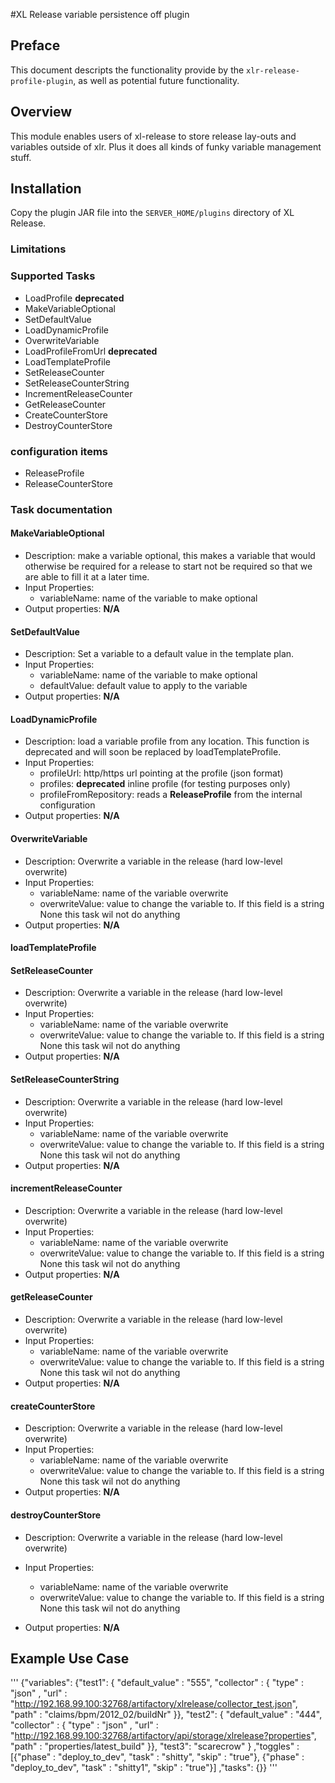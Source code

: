 #XL Release variable persistence off plugin

## Preface
This document descripts the functionality provide by the `xlr-release-profile-plugin`, as well as potential future functionality.

## Overview
This module enables users of xl-release to store release lay-outs and variables outside of xlr.
Plus it does all kinds of funky variable management stuff.

## Installation


Copy the plugin JAR file into the `SERVER_HOME/plugins` directory of XL Release.

### Limitations

### Supported Tasks

* LoadProfile **deprecated**
* MakeVariableOptional
* SetDefaultValue
* LoadDynamicProfile
* OverwriteVariable
* LoadProfileFromUrl **deprecated**
* LoadTemplateProfile
* SetReleaseCounter
* SetReleaseCounterString
* IncrementReleaseCounter
* GetReleaseCounter
* CreateCounterStore
* DestroyCounterStore


### configuration items
* ReleaseProfile
* ReleaseCounterStore


### Task documentation

####  MakeVariableOptional
* Description: make a variable optional, this makes a variable that would otherwise be required for a release to start not be required so that we are able to fill it at a later time.
* Input Properties:
  * variableName: name of the variable to make optional
* Output properties: **N/A**

####  SetDefaultValue
* Description: Set a variable to a default value in the template plan.
* Input Properties:
  * variableName: name of the variable to make optional
  * defaultValue: default value to apply to the variable
* Output properties: **N/A**

####  LoadDynamicProfile
* Description: load a variable profile from any location. This function is deprecated and will soon be replaced by loadTemplateProfile.
* Input Properties:
  * profileUrl: http/https url pointing at the profile (json format)
  * profiles: __deprecated__ inline profile (for testing purposes only)
  * profileFromRepository: reads a __ReleaseProfile__ from the internal configuration
* Output properties: **N/A**

####  OverwriteVariable
* Description: Overwrite a variable in the release (hard low-level overwrite)
* Input Properties:
  * variableName: name of the variable overwrite
  * overwriteValue: value to change the variable to. If this field is a string None this task wil not do anything
* Output properties: **N/A**

####  loadTemplateProfile

####  SetReleaseCounter
* Description: Overwrite a variable in the release (hard low-level overwrite)
* Input Properties:
  * variableName: name of the variable overwrite
  * overwriteValue: value to change the variable to. If this field is a string None this task wil not do anything
* Output properties: **N/A**
####  SetReleaseCounterString
* Description: Overwrite a variable in the release (hard low-level overwrite)
* Input Properties:
  * variableName: name of the variable overwrite
  * overwriteValue: value to change the variable to. If this field is a string None this task wil not do anything
* Output properties: **N/A**
####  incrementReleaseCounter
* Description: Overwrite a variable in the release (hard low-level overwrite)
* Input Properties:
  * variableName: name of the variable overwrite
  * overwriteValue: value to change the variable to. If this field is a string None this task wil not do anything
* Output properties: **N/A**
####  getReleaseCounter
* Description: Overwrite a variable in the release (hard low-level overwrite)
* Input Properties:
  * variableName: name of the variable overwrite
  * overwriteValue: value to change the variable to. If this field is a string None this task wil not do anything
* Output properties: **N/A**
####  createCounterStore
* Description: Overwrite a variable in the release (hard low-level overwrite)
* Input Properties:
  * variableName: name of the variable overwrite
  * overwriteValue: value to change the variable to. If this field is a string None this task wil not do anything
* Output properties: **N/A**
####  destroyCounterStore
* Description: Overwrite a variable in the release (hard low-level overwrite)
* Input Properties:
  * variableName: name of the variable overwrite
  * overwriteValue: value to change the variable to. If this field is a string None this task wil not do anything
* Output properties: **N/A**







    <type type="rel.releaseCounterTask" extends="rel.ProfileTask" virtual="true">
        <property name="counterStore" default="default" label="name of the counter Store" kind="string" required="true"
                  category="input"/>
        <property name="iconLocation" default="rel/profile.png" hidden="true"/>
        <property name="scriptLocation" default="rel/ReleaseCounter.py" category="input" hidden="true"/>
    </type>

    <type type="rel.SetReleaseCounter" extends="rel.releaseCounterTask"
          description="set a counter tied to this release">
        <property name="counterValue" label="value of the counter to set" kind="integer" required="true"
                  category="input"/>
        <property name="taskAction" label="what to do when we get to the script" kind="string" required="true"
                  default="set" hidden="true" category="input"/>
        <property name="counterName" label="name of the counter" kind="string" required="true" category="input"/>
    </type>

    <type type="rel.SetReleaseCounterString" extends="rel.releaseCounterTask"
          description="set a counter tied to this release but as string">
        <property name="counterValue" label="value of the counter to set" kind="string" required="true"
                  category="input"/>
        <property name="taskAction" label="what to do when we get to the script" kind="string" required="true"
                  default="setString" hidden="true" category="input"/>
        <property name="counterName" label="name of the counter" kind="string" required="true" category="input"/>
    </type>

    <type type="rel.incrementReleaseCounter" extends="rel.releaseCounterTask"
          description="get the release counter and increment it before returning">
        <property name="outputVariable" label="name of the variable" kind="string" required="true" category="output"/>
        <property name="counterName" label="name of the counter" kind="string" required="true" category="input"/>
        <property name="taskAction" label="what to do when we get to the script" kind="string" required="true"
                  default="increment" hidden="true" category="input"/>
    </type>

    <type type="rel.getReleaseCounter" extends="rel.releaseCounterTask"
          description="get the release counter and increment it before returning">
        <property name="outputVariable" label="name of the variable" kind="string" required="true" category="output"/>
        <property name="counterName" label="name of the counter" kind="string" required="true" category="input"/>
        <property name="taskAction" label="what to do when we get to the script" kind="string" required="true"
                  default="get" hidden="true" category="input"/>
    </type>

    <type type="rel.createCounterStore" extends="rel.releaseCounterTask" description="Create a fresh new counter store">
        <property name="taskAction" label="what to do when we get to the script" kind="string" required="true"
                  default="createStore" hidden="true" category="input"/>
    </type>
    <type type="rel.destroyCounterStore" extends="rel.releaseCounterTask" description="Destroy a counter store">
        <property name="taskAction" label="what to do when we get to the script" kind="string" required="true"
                  default="destroyStore" hidden="true" category="input"/>
    </type>

    <type type="rel.ReleaseCounterStore" extends="xlrelease.Configuration">
        <property name="counterStorage" default="{}" kind="string"/>
        <property name="modTime" label="time last modification" kind="string"/>
    </type>

    <!-- self tagging releases -->
    <type type="rel.setReleaseTag" extends="rel.ProfileTask">
        <property name="tag" required="true" label="tag to ad to the release" kind="string" category="input"/>
    </type>
    <type type="rel.loadTemplateProfile" extends="rel.ProfileTask">
        <property name="scriptLocation" default="rel/LoadTemplateProfile.py" category="input" hidden="true"/>
        <property name="profile_url" kind="string" required="false" hidden="false" category="input"/>
        <property name="profile" label="inline profile to load" required="false" category="input" size="large"/>
    </type>


</synthetic>


## Example Use Case


'''
{"variables":
    {"test1": { "default_value" : "555",
                "collector" : { "type" : "json" ,
                                "url" : "http://192.168.99.100:32768/artifactory/xlrelease/collector_test.json",
                                "path" : "claims/bpm/2012_02/buildNr" }},
     "test2": { "default_value" : "444",
                "collector" : { "type" : "json" ,
                                "url" : "http://192.168.99.100:32768/artifactory/api/storage/xlrelease?properties",
                                "path" : "properties/latest_build" }},
     "test3": "scarecrow" }
     ,"toggles" :
      [{"phase" : "deploy_to_dev", "task" : "shitty", "skip" : "true"},
       {"phase" : "deploy_to_dev", "task" : "shitty1", "skip" : "true"}]
     ,"tasks": {}}
'''
